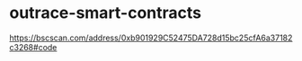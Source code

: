# outrace-smart-contracts

https://bscscan.com/address/0xb901929C52475DA728d15bc25cfA6a37182c3268#code